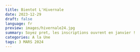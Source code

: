 ```yaml
---
title: Bientot L'Hivernale
date: 2023-12-29
draft: false
language: fr
preview: images/hivernale24.jpg
summary: Soyez pret, les inscriptions ouvrent en janvier !
categories: A la Une
tags: 3 MARS 2024
---
```

